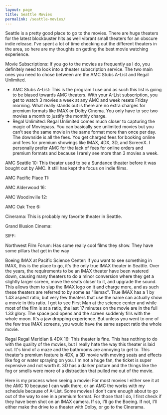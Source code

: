 ```yaml
---
layout: page
title: Seattle Movies
permalink: /seattle-movies/
---
```


Seattle is a pretty good place to go to the movies. There are huge theaters for the latest blockbuster hits as well vibrant small theaters for an obscure indie release. I've spent a lot of time checking out the different theaters in the area, so here are my thoughts on getting the best movie watching experience. 

<!-- Rate on different scales: 
Location and accessibility
Premium formats
Subscription service
Serves Alcohol -->


Movie Subscriptions:
If you go to the movies as frequently as I do, you definitely need to look into a theater subscription service. The two main ones you need to chose between are the AMC Stubs A-List and Regal Unlimited.
* AMC Stubs A-List: This is the program I use and as such this list is going to be biased towards AMC theaters. With your A-List subscription, you get to watch 3 movies a week at any AMC and week resets Friday morning. What really stands out is there are no extra charges for premium formats like IMAX or Dolby Cinema. You only have to see two movies a month to justify the monthly charge. 
* Regal Unlimited: Regal Unlimited comes much closer to capturing the magic of Moviepass. You can basically see unlimited movies but you can’t see the same movie in the same format more than once per day. The downside is all the fees. You get charged fees for booking online and fees for premium showings like IMAX, 4DX, 3D, and ScreenX. I personally prefer AMC for the lack of fees for online orders and premium formats and because I rarely see more than 3 movies a week. 






AMC Seattle 10: This theater used to be a Sundance theater before it was bought out by AMC. It still has kept the focus on indie films. 

AMC Pacific Place 11: 

AMC Alderwood 16:

AMC Woodinville 12:

AMC Oak Tree 6:

Cinerama: This is probably my favorite theater in Seattle.

Grand Illusion Cinema: 

SIFF: 

Northwest Film Forum: Has some really cool films they show. They have some pillars that get in the way



Boeing IMAX at Pacific Science Center: If you want to see something in IMAX, this is the place to go, it's the only true IMAX theater in Seattle. Over the years, the requirements to be an IMAX theater have been watered down, causing many theaters to do a minor conversion where they get a slightly larger screen, move the seats closer to it, and upgrade the sound. This allows them to slap the IMAX logo on it and charge more, and as such these theaters are referred to by some as "liemax". True IMAX has a 1 by 1.43 aspect ratio, but very few theaters that use the name can actually show a movie in this ratio. I got to see First Man at the science center and while most of the film is at a <insert here> ratio, the last 17 minutes on the movie are in the full 1.33 glory. The space pod opens and the screen suddenly fills with the whole moon. It's a jaw dropping experience. But unless you went to one of the few true IMAX screens, you would have the same aspect ratio the whole movie. 




Regal Regal Meridian & 4DX 16: This theater is fine. This has nothing to do with the quality of the movies, but I really hate the way this theater is laid out. It's kind of a maze and the bathrooms are annoying to get to. This theater's premium feature is 4DX, a 3D movie with moving seats and effects like fog or water spraying on you. I'm not a huge fan, the ticket is super expensive and not worth it. 3D has a darker picture and the things like the fog or smells were more of a distraction that pulled me out of the movie. 





Here is my process when seeing a movie:
For most movies I either see it at the AMC 10 because I can walk there, or an AMC the works with my schedule because of A-List. Some movies I don't care enough about to go out of the way to see in a premium format. For those that I do, I first check if they have been shot on an IMAX camera. If so, I'll go the Boeing. If not, I'll either make the drive to a theater with Dolby, or go to the Cinerama.